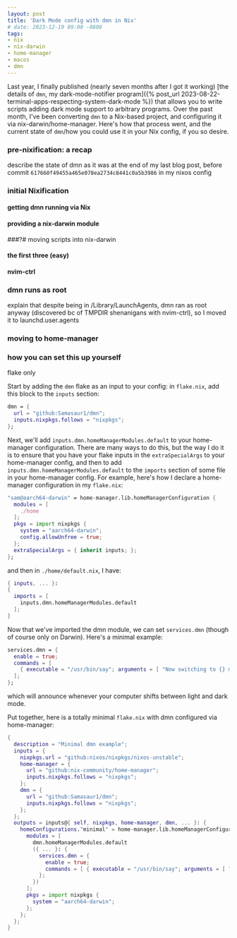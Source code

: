 ```yaml
---
layout: post
title: 'Dark Mode config with dmn in Nix'
# date: 2023-12-19 09:00 -0800
tags:
- nix
- nix-darwin
- home-manager
- macos
- dmn
---
```

Last year, I finally published (nearly seven months after I got it working) [the details of `dmn`, my dark-mode-notifier program]({% post_url 2023-08-22-terminal-apps-respecting-system-dark-mode %}) that allows you to write scripts adding dark mode support to arbitrary programs. Over the past month, I've been converting `dmn` to a Nix-based project, and configuring it via nix-darwin/home-manager. Here's how that process went, and the current state of `dmn`/how you could use it in your Nix config, if you so desire.

### pre-nixification: a recap

describe the state of dmn as it was at the end of my last blog post, before commit `617660f49455a465e078ea2734c8441c0a5b3986` in my nixos config

### initial Nixification

#### getting dmn running via Nix

#### providing a nix-darwin module

###?# moving scripts into nix-darwin

#### the first three (easy)

#### nvim-ctrl

### dmn runs as root

explain that despite being in /Library/LaunchAgents, dmn ran as root anyway (discovered bc of TMPDIR shenanigans with nvim-ctrl), so I moved it to launchd.user.agents

### moving to home-manager

### how you can set this up yourself

flake only

Start by adding the `dmn` flake as an input to your config: in `flake.nix`, add this block to the `inputs` section:
```nix
dmn = {
  url = "github:Samasaur1/dmn";
  inputs.nixpkgs.follows = "nixpkgs";
};
```

Next, we'll add `inputs.dmn.homeManagerModules.default` to your home-manager configuration. There are many ways to do this, but the way I do it is to ensure that you have your flake inputs in the `extraSpecialArgs` to your home-manager config, and then to add `inputs.dmn.homeManagerModules.default` to the `imports` section of some file in your home-manager config. For example, here's how I declare a home-manager configuration in my `flake.nix`:
```nix
"sam@aarch64-darwin" = home-manager.lib.homeManagerConfiguration {
  modules = [
    ./home
  ];
  pkgs = import nixpkgs {
    system = "aarch64-darwin";
    config.allowUnfree = true;
  };
  extraSpecialArgs = { inherit inputs; };
};
```
and then in `./home/default.nix`, I have:
```nix
{ inputs, ... }:
{
  imports = [
    inputs.dmn.homeManagerModules.default
  ];
}
```

Now that we've imported the dmn module, we can set `services.dmn` (though of course only on Darwin). Here's a minimal example:
```nix
services.dmn = {
  enable = true;
  commands = [
    { executable = "/usr/bin/say"; arguments = [ "Now switching to {} mode" ]; }
  ];
};
```
which will announce whenever your computer shifts between light and dark mode.

Put together, here is a totally minimal `flake.nix` with dmn configured via home-manager:
```nix
{
  description = "Minimal dmn example";
  inputs = {
    nixpkgs.url = "github:nixos/nixpkgs/nixos-unstable";
    home-manager = {
      url = "github:nix-community/home-manager";
      inputs.nixpkgs.follows = "nixpkgs";
    };
    dmn = {
      url = "github:Samasaur1/dmn";
      inputs.nixpkgs.follows = "nixpkgs";
    };
  };
  outputs = inputs@{ self, nixpkgs, home-manager, dmn, ... }: {
    homeConfigurations."minimal" = home-manager.lib.homeManagerConfiguration {
      modules = [
        dmn.homeManagerModules.default
        ({ ... }: {
          services.dmn = {
            enable = true;
            commands = [ { executable = "/usr/bin/say"; arguments = [ "Now switching to {} mode" ]; } ];
          };
        })
      ];
      pkgs = import nixpkgs {
        system = "aarch64-darwin";
      };
    };
  };
}
```
